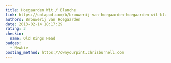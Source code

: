 ```yaml
---
title: Hoegaarden Wit / Blanche
link: https://untappd.com/b/brouwerij-van-hoegaarden-hoegaarden-wit-blanche/6422
authors: Brouwerij van Hoegaarden
date: 2013-02-14 18:17:29
rating: 3
checkin:
  name: Old Kings Head
badges:
  - Newbie
posting_method: https://ownyourpint.chrisburnell.com
---
```

